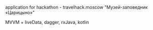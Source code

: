 
application for hackathon - travelhack.moscow "Музей-заповедник «Царицыно»"

MVVM + liveData, dagger, rxJava, kotlin


